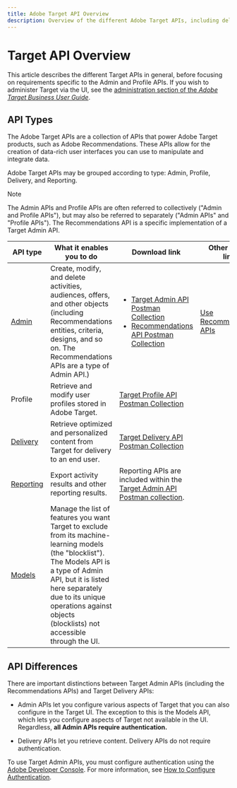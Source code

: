 ```yaml
---
title: Adobe Target API Overview
description: Overview of the different Adobe Target APIs, including delivery api, reporting api, admin api, profile api, recommendations api, and links to postman collections.
---
```


# Target API Overview

This article describes the different Target APIs in general, before focusing on requirements specific to the Admin and Profile APIs. If you wish to administer Target via the UI, see the [administration section of the *Adobe Target Business User Guide*](https://experienceleague.adobe.com/docs/target/using/administer/administrating-target.html?lang=en).

## API Types

The Adobe Target APIs are a collection of APIs that power Adobe Target products, such as Adobe Recommendations. These APIs allow for the creation of data-rich user interfaces you can use to manipulate and integrate data.

Adobe Target APIs may be grouped according to type: Admin, Profile, Delivery, and Reporting. 

>[!NOTE]
>
>The Admin APIs and Profile APIs are often referred to collectively ("Admin and Profile APIs"), but may also be referred to separately ("Admin APIs" and "Profile APIs"). The Recommendations API is a specific implementation of a Target Admin API.
 
|API type|What it enables you to do|Download link|Other helpful links|
| --- | --- | --- |--- |
|[Admin](../administer/admin-api/index.md)|Create, modify, and delete activities, audiences, offers, and other objects (including Recommendations entities, criteria, designs, and so on. The Recommendations APIs are a type of Admin API.)|<UL><li>[Target Admin API Postman Collection](https://developers.adobetarget.com/api/#admin-postman-collection)</li><li>[Recommendations API Postman Collection](https://developers.adobetarget.com/api/recommendations/#section/Postman)</li></UL>|[Use Recommendations APIs](../before-administer/recs-api/)|
|Profile|Retrieve and modify user profiles stored in Adobe Target.|[Target Profile API Postman Collection](https://developers.adobetarget.com/api/#profiles)||
|[Delivery](../implement/delivery-api/index.md)|Retrieve optimized and personalized content from Target for delivery to an end user.|[Target Delivery API Postman Collection](../implement/delivery-api/index.md/#section/Getting-Started/Postman-Collection)||
|[Reporting](../administer/admin-api/index.md)|Export activity results and other reporting results.|Reporting APIs are included within the [Target Admin API Postman collection](https://developers.adobetarget.com/api/#admin-postman-collection).||
|[Models](../administer/models-api/index.md)|Manage the list of features you want Target to exclude from its machine-learning models (the "blocklist"). The Models API is a type of Admin API, but it is listed here separately due to its unique operations against objects (blocklists) not accessible through the UI.|||

## API Differences

There are important distinctions between Target Admin APIs (including the Recommendations APIs) and Target Delivery APIs:

* Admin APIs let you configure various aspects of Target that you can also configure in the Target UI. The exception to this is the Models API, which lets you configure aspects of Target not available in the UI. Regardless, **all Admin APIs require authentication.**

* Delivery APIs let you retrieve content. Delivery APIs do not require authentication.

To use Target Admin APIs, you must configure authentication using the [Adobe Developer Console](https://developer.adobe.com/console/home). For more information, see [How to Configure Authentication](../before-administer/configure-authentication.md).